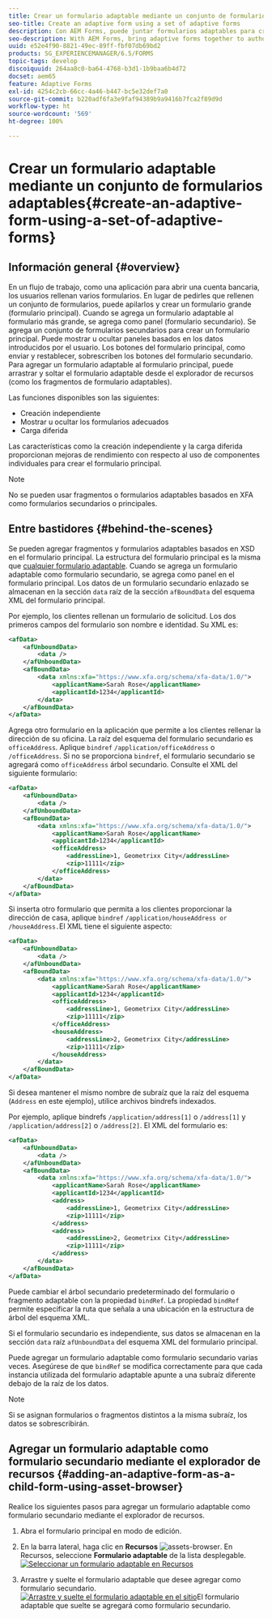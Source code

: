 ```yaml
---
title: Crear un formulario adaptable mediante un conjunto de formularios adaptables
seo-title: Create an adaptive form using a set of adaptive forms
description: Con AEM Forms, puede juntar formularios adaptables para crear un único formulario de gran tamaño y comprender sus características.
seo-description: With AEM Forms, bring adaptive forms together to author a single large adaptive form, and understand its features.
uuid: e52e4f90-8821-49ec-89ff-fbf07db69bd2
products: SG_EXPERIENCEMANAGER/6.5/FORMS
topic-tags: develop
discoiquuid: 264aa8c0-ba64-4768-b3d1-1b9baa6b4d72
docset: aem65
feature: Adaptive Forms
exl-id: 4254c2cb-66cc-4a46-b447-bc5e32def7a0
source-git-commit: b220adf6fa3e9faf94389b9a9416b7fca2f89d9d
workflow-type: ht
source-wordcount: '569'
ht-degree: 100%

---
```


# Crear un formulario adaptable mediante un conjunto de formularios adaptables{#create-an-adaptive-form-using-a-set-of-adaptive-forms}

## Información general {#overview}

En un flujo de trabajo, como una aplicación para abrir una cuenta bancaria, los usuarios rellenan varios formularios. En lugar de pedirles que rellenen un conjunto de formularios, puede apilarlos y crear un formulario grande (formulario principal). Cuando se agrega un formulario adaptable al formulario más grande, se agrega como panel (formulario secundario). Se agrega un conjunto de formularios secundarios para crear un formulario principal. Puede mostrar u ocultar paneles basados en los datos introducidos por el usuario. Los botones del formulario principal, como enviar y restablecer, sobrescriben los botones del formulario secundario. Para agregar un formulario adaptable al formulario principal, puede arrastrar y soltar el formulario adaptable desde el explorador de recursos (como los fragmentos de formulario adaptables).

Las funciones disponibles son las siguientes:

* Creación independiente
* Mostrar u ocultar los formularios adecuados
* Carga diferida

Las características como la creación independiente y la carga diferida proporcionan mejoras de rendimiento con respecto al uso de componentes individuales para crear el formulario principal.

>[!NOTE]
>
>No se pueden usar fragmentos o formularios adaptables basados en XFA como formularios secundarios o principales.

## Entre bastidores {#behind-the-scenes}

Se pueden agregar fragmentos y formularios adaptables basados en XSD en el formulario principal. La estructura del formulario principal es la misma que [cualquier formulario adaptable](../../forms/using/prepopulate-adaptive-form-fields.md). Cuando se agrega un formulario adaptable como formulario secundario, se agrega como panel en el formulario principal. Los datos de un formulario secundario enlazado se almacenan en la sección `data` raíz de la sección `afBoundData` del esquema XML del formulario principal.

Por ejemplo, los clientes rellenan un formulario de solicitud. Los dos primeros campos del formulario son nombre e identidad. Su XML es:

```xml
<afData>
    <afUnboundData>
        <data />
    </afUnboundData>
    <afBoundData>
        <data xmlns:xfa="https://www.xfa.org/schema/xfa-data/1.0/">
            <applicantName>Sarah Rose</applicantName>
            <applicantId>1234</applicantId>
        </data>
    </afBoundData>
</afData>
```

Agrega otro formulario en la aplicación que permite a los clientes rellenar la dirección de su oficina. La raíz del esquema del formulario secundario es `officeAddress`. Aplique `bindref` `/application/officeAddress` o `/officeAddress`. Si no se proporciona `bindref`, el formulario secundario se agregará como `officeAddress` árbol secundario. Consulte el XML del siguiente formulario:

```xml
<afData>
    <afUnboundData>
        <data />
    </afUnboundData>
    <afBoundData>
        <data xmlns:xfa="https://www.xfa.org/schema/xfa-data/1.0/">
            <applicantName>Sarah Rose</applicantName>
            <applicantId>1234</applicantId>
            <officeAddress>
                <addressLine>1, Geometrixx City</addressLine>
                <zip>11111</zip>
            </officeAddress>
        </data>
    </afBoundData>
</afData>
```

Si inserta otro formulario que permita a los clientes proporcionar la dirección de casa, aplique `bindref` `/application/houseAddress or /houseAddress.`El XML tiene el siguiente aspecto:

```xml
<afData>
    <afUnboundData>
        <data />
    </afUnboundData>
    <afBoundData>
        <data xmlns:xfa="https://www.xfa.org/schema/xfa-data/1.0/">
            <applicantName>Sarah Rose</applicantName>
            <applicantId>1234</applicantId>
            <officeAddress>
                <addressLine>1, Geometrixx City</addressLine>
                <zip>11111</zip>
            </officeAddress>
            <houseAddress>
                <addressLine>2, Geometrixx City</addressLine>
                <zip>11111</zip>
            </houseAddress>
        </data>
    </afBoundData>
</afData>
```

Si desea mantener el mismo nombre de subraíz que la raíz del esquema (`Address` en este ejemplo), utilice archivos bindrefs indexados.

Por ejemplo, aplique bindrefs `/application/address[1]` o `/address[1]` y `/application/address[2]` o `/address[2]`. El XML del formulario es:

```xml
<afData>
    <afUnboundData>
        <data />
    </afUnboundData>
    <afBoundData>
        <data xmlns:xfa="https://www.xfa.org/schema/xfa-data/1.0/">
            <applicantName>Sarah Rose</applicantName>
            <applicantId>1234</applicantId>
            <address>
                <addressLine>1, Geometrixx City</addressLine>
                <zip>11111</zip>
            </address>
            <address>
                <addressLine>2, Geometrixx City</addressLine>
                <zip>11111</zip>
            </address>
        </data>
    </afBoundData>
</afData>
```

Puede cambiar el árbol secundario predeterminado del formulario o fragmento adaptable con la propiedad `bindRef`. La propiedad `bindRef` permite especificar la ruta que señala a una ubicación en la estructura de árbol del esquema XML.

Si el formulario secundario es independiente, sus datos se almacenan en la sección `data` raíz `afUnboundData` del esquema XML del formulario principal.

Puede agregar un formulario adaptable como formulario secundario varias veces. Asegúrese de que `bindRef` se modifica correctamente para que cada instancia utilizada del formulario adaptable apunte a una subraíz diferente debajo de la raíz de los datos.

>[!NOTE]
>
>Si se asignan formularios o fragmentos distintos a la misma subraíz, los datos se sobrescribirán.

## Agregar un formulario adaptable como formulario secundario mediante el explorador de recursos {#adding-an-adaptive-form-as-a-child-form-using-asset-browser}

Realice los siguientes pasos para agregar un formulario adaptable como formulario secundario mediante el explorador de recursos.

1. Abra el formulario principal en modo de edición.
1. En la barra lateral, haga clic en **Recursos** ![assets-browser](assets/assets-browser.png). En Recursos, seleccione **Formulario adaptable** de la lista desplegable.
   [ ![Seleccionar un formulario adaptable en Recursos](assets/asset.png)](assets/asset-1.png)

1. Arrastre y suelte el formulario adaptable que desee agregar como formulario secundario.
   [ ![Arrastre y suelte el formulario adaptable en el sitio](assets/drag-drop.png)](assets/drag-drop-1.png)El formulario adaptable que suelte se agregará como formulario secundario.
